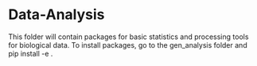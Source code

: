 # Data-Analysis
This folder will contain packages for basic statistics and processing tools for biological data.
To install packages, go to the gen_analysis folder and pip install -e .

